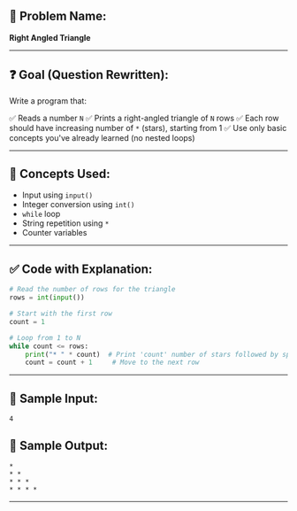 ## 🧩 **Problem Name:**

**Right Angled Triangle**

---

## ❓ **Goal (Question Rewritten):**

Write a program that:

✅ Reads a number `N`
✅ Prints a right-angled triangle of `N` rows
✅ Each row should have increasing number of `*` (stars), starting from 1
✅ Use only basic concepts you've already learned (no nested loops)

---

## 🧠 **Concepts Used:**

- Input using `input()`
- Integer conversion using `int()`
- `while` loop
- String repetition using `*`
- Counter variables

---

## ✅ **Code with Explanation:**

```python
# Read the number of rows for the triangle
rows = int(input())

# Start with the first row
count = 1

# Loop from 1 to N
while count <= rows:
    print("* " * count)  # Print 'count' number of stars followed by space
    count = count + 1     # Move to the next row
```

---

## 🧪 **Sample Input:**

```
4
```

## 🧾 **Sample Output:**

```
*
* *
* * *
* * * *
```

---
